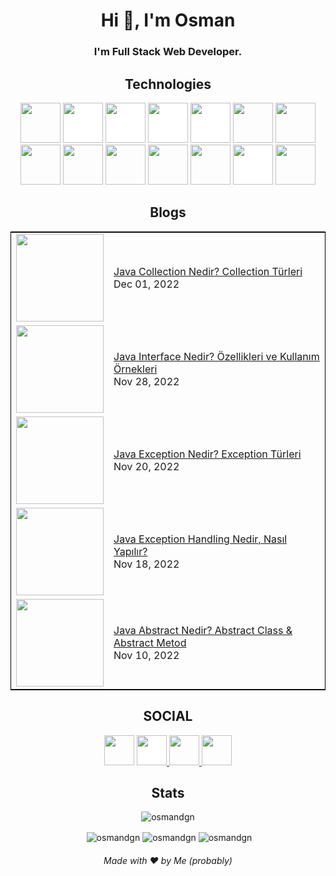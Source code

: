 <h1 align="center">Hi 👋, I'm Osman </h1>
<h3 align="center">I'm Full Stack Web Developer.</h3>


<h2 align="center">Technologies</h2>

<p align="center"><img src="https://cdn.jsdelivr.net/gh/devicons/devicon/icons/react/react-original.svg" style="height: 4rem"/>
<img src="https://cdn.jsdelivr.net/gh/devicons/devicon/icons/nodejs/nodejs-original-wordmark.svg" style="height:4rem; background-color:white"/>
<img src="https://cdn.jsdelivr.net/gh/devicons/devicon/icons/express/express-original-wordmark.svg" style="height: 4rem; background-color:white"/>
<img src="https://cdn.jsdelivr.net/gh/devicons/devicon/icons/mongodb/mongodb-original-wordmark.svg" style="height: 4rem; background-color:white"/>
<img src="https://cdn.jsdelivr.net/gh/devicons/devicon/icons/redux/redux-original.svg" style="height: 4rem; background-color:white"/>
<img src="https://cdn.jsdelivr.net/gh/devicons/devicon/icons/html5/html5-original-wordmark.svg" style="height: 4rem"/>
<img src="https://cdn.jsdelivr.net/gh/devicons/devicon/icons/css3/css3-original-wordmark.svg" style="height: 4rem"/>
<img src="https://cdn.jsdelivr.net/gh/devicons/devicon/icons/javascript/javascript-plain.svg" style="height: 4rem"/>
<img src="https://cdn.jsdelivr.net/gh/devicons/devicon/icons/bootstrap/bootstrap-plain-wordmark.svg"  style="height: 4rem"/>
<img src="https://cdn.jsdelivr.net/gh/devicons/devicon/icons/materialui/materialui-plain.svg" style="height: 4rem"/>
<img src="https://cdn.jsdelivr.net/gh/devicons/devicon/icons/npm/npm-original-wordmark.svg" style="height: 4rem"/>
<img src="https://cdn.jsdelivr.net/gh/devicons/devicon/icons/git/git-plain.svg" style="height: 4rem"/>
<img src="https://cdn.jsdelivr.net/gh/devicons/devicon/icons/github/github-original-wordmark.svg" style="height: 4rem; background-color:white"/>
<img src="https://cdn.jsdelivr.net/gh/devicons/devicon/icons/python/python-original.svg"  style="height: 4rem"/>
</p>



<h2 align="center">Blogs</h2>

<table style="border:1px solid black">
  <tbody>
<tr><td><a href="https://testings.dev/java-collection-nedir-collection-turleri/"><img width="140px" src="https://testings.dev/wp-content/uploads/2022/11/java-collection-nedir-kullanimi-metodlari-ornekleri.jpg"></a></td>
<td><a href="https://testings.dev/java-collection-nedir-collection-turleri/">Java Collection Nedir? Collection Türleri </a><br/>Dec 01, 2022</td></tr>
<tr><td><a href="https://testings.dev/java-interface-nedir-ozellikleri-ve-kullanim-ornekleri/"><img width="140px" src="https://testings.dev/wp-content/uploads/2022/11/java-interface-nedir.jpg"></a></td>
<td><a href="https://testings.dev/java-interface-nedir-ozellikleri-ve-kullanim-ornekleri/">Java Interface Nedir? Özellikleri ve Kullanım Örnekleri</a><br/>Nov 28, 2022</td></tr>
<tr><td><a href="https://testings.dev/java-exception-nedir-exception-turleri/"><img width="140px" src="https://testings.dev/wp-content/uploads/2022/11/java-exceptin.jpg"></a></td>
<td><a href="https://testings.dev/java-exception-nedir-exception-turleri/">Java Exception Nedir? Exception Türleri
</a><br/>Nov 20, 2022</td></tr>
<tr><td><a href="https://testings.dev/java-exception-handling-try-catch-kullanimi/"><img width="140px" src="https://testings.dev/wp-content/uploads/2022/11/try-catch-kullanimi-exception-handling.jpg"></a></td>
<td><a href="https://testings.dev/java-exception-handling-try-catch-kullanimi/">Java Exception Handling Nedir, Nasıl Yapılır?</a><br/>Nov 18, 2022</td></tr>
<tr><td><a href="https://testings.dev/java-abstract-nedir/"><img width="140px" src="https://testings.dev/wp-content/uploads/2022/11/abstract-class-nedir-abstract-metod-nedir.jpg"></a></td>
<td><a href="https://testings.dev/java-abstract-nedir/">Java Abstract Nedir? Abstract Class & Abstract Metod</a><br/>Nov 10, 2022</td></tr>
</tbody>
  </table>


<h2 align="center">SOCIAL</h2>

<div align="center">
<a href="https://www.linkedin.com/in/osmndgn/" target="blank"><img src="https://cdn.jsdelivr.net/gh/devicons/devicon/icons/linkedin/linkedin-original.svg" style="height: 3rem"/></a>

<a href="https://osmandgn.medium.com/" target="blank">
<img src="https://www.iconpacks.net/icons/2/free-medium-icon-2177-thumb.png" style="height: 3rem; background-color:white"/>
</a>

<a href="https://www.instagram.com/osmandgn/" target="blank">
<img src="https://img.icons8.com/fluency/48/000000/instagram-new.png/" style="height:3rem">
</a>

<a href="https://www.youtube.com/@ERehber/videos" target="blank">
<img src="https://img.icons8.com/color/48/000000/youtube-play.png" style="height: 3rem"/>
</a>

</div>

<h2 align="center">Stats</h2>

<p align="center"> <img src="https://komarev.com/ghpvc/?username=osmandgn" alt="osmandgn" /> </p>

<p align="center">&nbsp;<img align="center" src="https://github-readme-stats.vercel.app/api?username=osmandgn&theme=gotham&show_icons=true" alt="osmandgn" />

<img align="center" src="http://github-readme-streak-stats.herokuapp.com?user=osmandgn&theme=gotham&hide_border=true&date_format=M%20j%5B%2C%20Y%5D" alt="osmandgn" />
<img align="center" src="https://github-readme-stats.vercel.app/api/top-langs/?username=osmandgn&layout=default&theme=gotham&hide=html&hide_border=true&card_width=330" alt="osmandgn" /></p>



<h6 align="center">Made with ❤️ by Me (probably)</h6>
